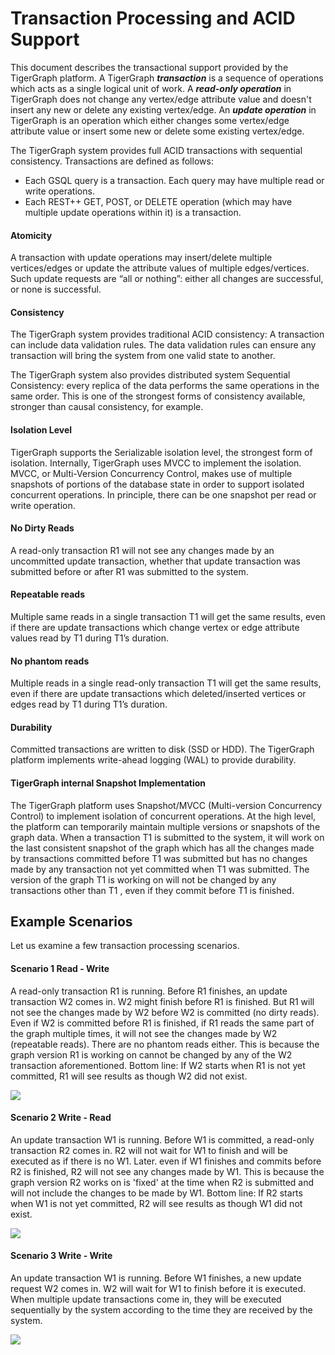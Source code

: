 # Transaction Processing and ACID Support

This document describes the transactional support provided by the TigerGraph platform. A TigerGraph _**transaction**_ is a sequence of operations which acts as a single logical unit of work. A _**read-only operation**_ in TigerGraph does not change any vertex/edge attribute value and doesn't insert any new or delete any existing vertex/edge. An _**update operation**_ in TigerGraph is an operation which either changes some vertex/edge attribute value or insert some new or delete some existing vertex/edge.

The TigerGraph system provides full ACID transactions with sequential consistency. Transactions are defined as follows:

* Each GSQL query is a transaction. Each query may have multiple read or write operations.
* Each REST++ GET, POST, or DELETE operation \(which may have multiple update operations within it\) is a transaction.

#### **Atomicity** <a id="TigerGraphTransactionProcessingandACIDPropertiesSupport-Atomicity"></a>

A transaction with update operations may insert/delete multiple vertices/edges or update the attribute values of multiple edges/vertices.  Such update requests are “all or nothing”: either all changes are successful, or none is successful.

#### **Consistency** <a id="TigerGraphTransactionProcessingandACIDPropertiesSupport-Consistency"></a>

The TigerGraph system provides traditional ACID consistency: A transaction can include data validation rules. The data validation rules can ensure any transaction will bring the system from one valid state to another.

The TigerGraph system also provides distributed system Sequential Consistency: every replica of the data performs the same operations in the same order. This is one of the strongest forms of consistency available, stronger than causal consistency, for example.

#### **Isolation Level** <a id="TigerGraphTransactionProcessingandACIDPropertiesSupport-IsolationLevel"></a>

TigerGraph supports the Serializable isolation level, the strongest form of isolation. Internally, TigerGraph uses MVCC to implement the isolation. MVCC, or Multi-Version Concurrency Control, makes use of multiple snapshots of portions of the database state in order to support isolated concurrent operations.  In principle, there can be one snapshot per read or write operation.

#### **No Dirty Reads** <a id="TigerGraphTransactionProcessingandACIDPropertiesSupport-NoDirtyReads"></a>

A read-only transaction R1 will not see any changes made by an uncommitted update transaction, whether that update transaction was submitted before or after R1 was submitted to the system.

#### **Repeatable reads**  <a id="TigerGraphTransactionProcessingandACIDPropertiesSupport-Repeatablereads"></a>

Multiple same reads in a single transaction T1 will get the same results, even if there are update transactions which change vertex or edge attribute values read by T1 during T1’s duration.

#### **No phantom reads** <a id="TigerGraphTransactionProcessingandACIDPropertiesSupport-Nophantomreads"></a>

Multiple reads in a single read-only transaction T1 will get the same results, even if there are update transactions which deleted/inserted vertices or edges read by T1 during T1’s duration.

#### **Durability**  <a id="TigerGraphTransactionProcessingandACIDPropertiesSupport-Durability"></a>

Committed transactions are written to disk \(SSD or HDD\). The TigerGraph platform implements write-ahead logging \(WAL\) to provide durability.

#### **TigerGraph internal Snapshot Implementation**  <a id="TigerGraphTransactionProcessingandACIDPropertiesSupport-TigerGraphinternalSnapshotImplementation"></a>

The TigerGraph platform uses Snapshot/MVCC \(Multi-version Concurrency Control\) to implement isolation of concurrent operations.  At the high level, the platform can temporarily maintain multiple versions or snapshots of the graph data. When a transaction T1 is submitted to the system, it will work on the last consistent snapshot of the graph which has all the changes made by transactions committed before T1 was submitted but has no changes made by any transaction not yet committed when T1 was submitted. The version of the graph T1 is working on will not be changed by any transactions other than T1 , even if they commit before T1 is finished.

## Example Scenarios

Let us examine a few transaction processing scenarios.

#### Scenario 1 Read - Write <a id="TigerGraphTransactionProcessingandACIDPropertiesSupport-Scenario1Read-Write"></a>

A read-only transaction R1 is running. Before R1 finishes, an update transaction W2 comes in.  W2 might finish before R1 is finished.  But R1 will not see the changes made by W2 before W2 is committed \(no dirty reads\).  Even if W2 is committed before R1 is finished, if R1 reads the same part of the graph multiple times, it will not see the changes made by W2 \(repeatable reads\).  There are no phantom reads either. This is because the graph version R1 is working on cannot be changed by any of the W2 transaction aforementioned. Bottom line: If W2 starts when R1 is not yet committed, R1 will see results as though W2 did not exist.

![](../.gitbook/assets/1%20%282%29.png)

#### Scenario 2  Write - Read

An update transaction W1 is running. Before W1 is committed, a read-only transaction R2 comes in.  R2 will not wait for W1 to finish and will be executed as if there is no W1. Later. even if W1 finishes and commits before R2 is finished, R2 will not see any changes made by W1.  This is because the graph version R2 works on is 'fixed' at the time when R2 is submitted and will not include the changes to be made by W1. Bottom line: If R2 starts when W1 is not yet committed, R2 will see results as though W1 did not exist.

![](../.gitbook/assets/2%20%281%29.png)

#### Scenario 3  Write - Write <a id="TigerGraphTransactionProcessingandACIDPropertiesSupport-Scenario3Write-Write"></a>

An update transaction W1 is running. Before W1 finishes, a new update request W2 comes in.  W2 will wait for W1 to finish before it is executed. When multiple update transactions come in, they will be executed sequentially by the system according to the time they are received by the system.

![](../.gitbook/assets/3%20%281%29%20%281%29.png)

